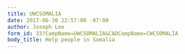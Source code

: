```yaml
---
title: UWCSOMALIA
date: 2017-06-30 22:57:00 -07:00
author: Joseph Lee
form_id: 33?CampName=UWCSOMALIA&CADCampName=CWCSOMALIA
body_title: Help people in Somalia
---
```


